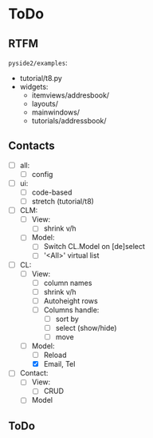 # ToDo

## RTFM

`pyside2/examples`:

- tutorial/t8.py
- widgets:
  - itemviews/addresbook/
  - layouts/
  - mainwindows/
  - tutorials/addressbook/

## Contacts
- [ ] all:
  - [ ] config
- [ ] ui:
  - [ ] code-based
  - [ ] stretch (tutorial/t8)
- [ ] CLM:
  - [ ] View:
    - [ ] shrink v/h
  - [ ] Model:
    - [ ] Switch CL.Model on [de]select
    - [ ] '&lt;All&gt;' virtual list
- [ ] CL:
  - [ ] View:
    - [ ] column names
    - [ ] shrink v/h
    - [ ] Autoheight rows
    - [ ] Columns handle:
       - [ ] sort by
       - [ ] select (show/hide)
       - [ ] move
  - [ ] Model:
    - [ ] Reload
    - [x] Email, Tel
- [ ] Contact:
  - [ ] View:
    - [ ] CRUD
  - [ ] Model

## ToDo
